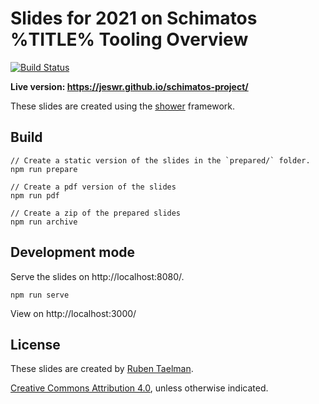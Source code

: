 # Slides for 2021 on Schimatos %TITLE% Tooling Overview
[![Build Status](https://github.com/jeswr/schimatos-project/workflows/Build%20and%20Deploy/badge.svg)](https://jeswr.github.io/schimatos-project/)

**Live version: https://jeswr.github.io/schimatos-project/**

These slides are created using the [shower](https://github.com/shower/shower) framework.

## Build

```
// Create a static version of the slides in the `prepared/` folder.
npm run prepare

// Create a pdf version of the slides
npm run pdf

// Create a zip of the prepared slides
npm run archive
```

## Development mode

Serve the slides on http://localhost:8080/.

```
npm run serve
```

View on http://localhost:3000/

## License

These slides are created by [Ruben Taelman](https://rubensworks.net/).

[Creative Commons Attribution 4.0](https://creativecommons.org/licenses/by/4.0/), unless otherwise indicated.
